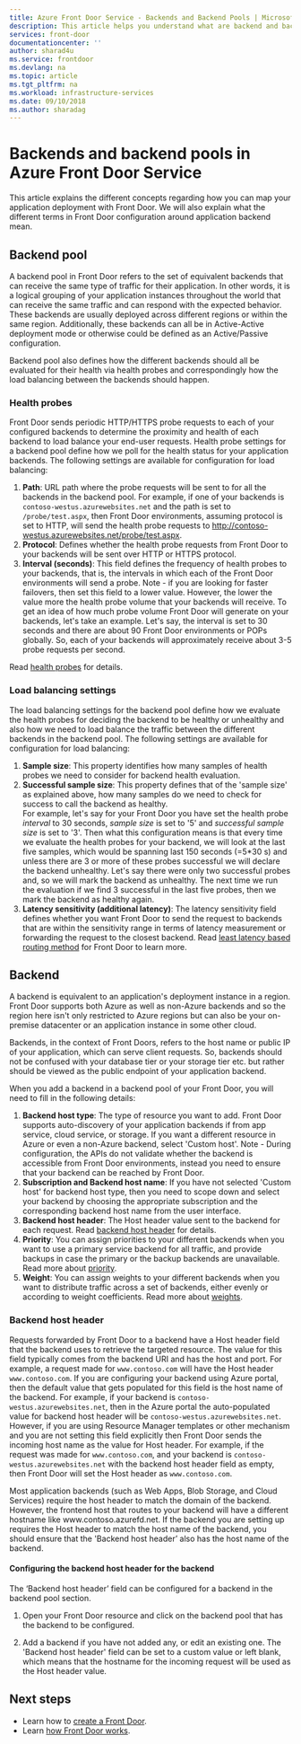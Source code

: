 ```yaml
---
title: Azure Front Door Service - Backends and Backend Pools | Microsoft Docs
description: This article helps you understand what are backend and backend pools for in Front Door configuration.
services: front-door
documentationcenter: ''
author: sharad4u
ms.service: frontdoor
ms.devlang: na
ms.topic: article
ms.tgt_pltfrm: na
ms.workload: infrastructure-services
ms.date: 09/10/2018
ms.author: sharadag
---
```


# Backends and backend pools in Azure Front Door Service
This article explains the different concepts regarding how you can map your application deployment with Front Door. We will also explain what the different terms in Front Door configuration around application backend mean.

## Backend pool
A backend pool in Front Door refers to the set of equivalent backends that can receive the same type of traffic for their application. In other words, it is a logical grouping of your application instances throughout the world that can receive the same traffic and can respond with the expected behavior. These backends are usually deployed across different regions or within the same region. Additionally, these backends can all be in Active-Active deployment mode or otherwise could be defined as an Active/Passive configuration.

Backend pool also defines how the different backends should all be evaluated for their health via health probes and correspondingly how the load balancing between the backends should happen.

### Health probes
Front Door sends periodic HTTP/HTTPS probe requests to each of your configured backends to determine the proximity and health of each backend to load balance your end-user requests. Health probe settings for a backend pool define how we poll for the health status for your application backends. The following settings are available for configuration for load balancing:

1. **Path**: URL path where the probe requests will be sent to for all the backends in the backend pool. For example, if one of your backends is `contoso-westus.azurewebsites.net` and the path is set to `/probe/test.aspx`, then Front Door environments, assuming protocol is set to HTTP, will send the health probe requests to http://contoso-westus.azurewebsites.net/probe/test.aspx. 
2. **Protocol**: Defines whether the health probe requests from Front Door to your backends will be sent over HTTP or HTTPS protocol.
3. **Interval (seconds)**: This field defines the frequency of health probes to your backends, that is, the intervals in which each of the Front Door environments will send a probe. Note - if you are looking for faster failovers, then set this field to a lower value. However, the lower the value more the health probe volume that your backends will receive. To get an idea of how much probe volume Front Door will generate on your backends, let's take an example. Let's say, the interval is set to 30 seconds and there are about 90 Front Door environments or POPs globally. So, each of your backends will approximately receive about 3-5 probe requests per second.

Read [health probes](front-door-health-probes.md) for details.

### Load balancing settings
The load balancing settings for the backend pool define how we evaluate the health probes for deciding the backend to be healthy or unhealthy and also how we need to load balance the traffic between the different backends in the backend pool. The following settings are available for configuration for load balancing:

1. **Sample size**: This property identifies how many samples of health probes we need to consider for backend health evaluation.
2. **Successful sample size**: This property defines that of the 'sample size' as explained above, how many samples do we need to check for success to call the backend as healthy. 
</br>For example, let's say for your Front Door you have set the health probe *interval* to 30 seconds, *sample size* is set to '5' and *successful sample size* is set to '3'. Then what this configuration means is that every time we evaluate the health probes for your backend, we will look at the last five samples, which would be spanning last 150 seconds (=5*30 s) and unless there are 3 or more of these probes successful we will declare the backend unhealthy. Let's say there were only two successful probes and, so we will mark the backend as unhealthy. The next time we run the evaluation if we find 3 successful in the last five probes, then we mark the backend as healthy again.
3. **Latency sensitivity (additional latency)**: The latency sensitivity field defines whether you want Front Door to send the request to backends that are within the sensitivity range in terms of latency measurement or forwarding the request to the closest backend. Read [least latency based routing method](front-door-routing-methods.md#latency) for Front Door to learn more.

## Backend
A backend is equivalent to an application's deployment instance in a region. Front Door supports both Azure as well as non-Azure backends and so the region here isn't only restricted to Azure regions but can also be your on-premise datacenter or an application instance in some other cloud.

Backends, in the context of Front Doors, refers to the host name or public IP of your application, which can serve client requests. So, backends should not be confused with your database tier or your storage tier etc. but rather should be viewed as the public endpoint of your application backend.

When you add a backend in a backend pool of your Front Door, you will need to fill in the following details:

1. **Backend host type**: The type of resource you want to add. Front Door supports auto-discovery of your application backends if from app service, cloud service, or storage. If you want a different resource in Azure or even a non-Azure backend, select 'Custom host'. Note - During configuration, the APIs do not validate whether the backend is accessible from Front Door environments, instead you need to ensure that your backend can be reached by Front Door. 
2. **Subscription and Backend host name**: If you have not selected 'Custom host' for backend host type, then you need to scope down and select your backend by choosing the appropriate subscription and the corresponding backend host name from the user interface.
3. **Backend host header**: The Host header value sent to the backend for each request. Read [backend host header](#hostheader) for details.
4. **Priority**: You can assign priorities to your different backends when you want to use a primary service backend for all traffic, and provide backups in case the primary or the backup backends are unavailable. Read more about [priority](front-door-routing-methods.md#priority).
5. **Weight**: You can assign weights to your different backends when you want to distribute traffic across a set of backends, either evenly or according to weight coefficients. Read more about [weights](front-door-routing-methods.md#weighted).


### <a name = "hostheader"></a>Backend host header

Requests forwarded by Front Door to a backend have a Host header field that the backend uses to retrieve the targeted resource. The value for this field typically comes from the backend URI and has the host and port. For example, a request made for `www.contoso.com` will have the Host header `www.contoso.com`. If you are configuring your backend using Azure portal, then the default value that gets populated for this field is the host name of the backend. For example, if your backend is `contoso-westus.azurewebsites.net`, then in the Azure portal the auto-populated value for backend host header will be `contoso-westus.azurewebsites.net`. 
</br>However, if you are using Resource Manager templates or other mechanism and you are not setting this field explicitly then Front Door sends the incoming host name as the value for Host header. For example, if the request was made for `www.contoso.com`, and your backend is `contoso-westus.azurewebsites.net` with the backend host header field as empty, then Front Door will set the Host header as `www.contoso.com`.

Most application backends (such as Web Apps, Blob Storage, and Cloud Services) require the host header to match the domain of the backend. However, the frontend host that routes to your backend will have a different hostname like www\.contoso.azurefd.net. If the backend you are setting up requires the Host header to match the host name of the backend, you should ensure that the 'Backend host header’ also has the host name of the backend.

#### Configuring the backend host header for the backend
The ‘Backend host header’ field can be configured for a backend in the backend pool section.

1. Open your Front Door resource and click on the backend pool that has the backend to be configured.

2. Add a backend if you have not added any, or edit an existing one. The 'Backend host header' field can be set to a custom value or left blank, which means that the hostname for the incoming request will be used as the Host header value.



## Next steps

- Learn how to [create a Front Door](quickstart-create-front-door.md).
- Learn [how Front Door works](front-door-routing-architecture.md).